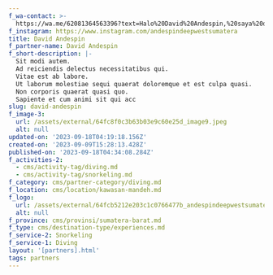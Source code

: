 ```yaml
---
f_wa-contact: >-
  https://wa.me/62081364563396?text=Halo%20David%20Andespin,%20saya%20dapat%20info%20dari%20@loocale.id%20dan%20punya%20pertanyaan
f_instagram: https://www.instagram.com/andespindeepwestsumatera
title: David Andespin
f_partner-name: David Andespin
f_short-description: |-
  Sit modi autem.
  Ad reiciendis delectus necessitatibus qui.
  Vitae est ab labore.
  Ut laborum molestiae sequi quaerat doloremque et est culpa quasi.
  Non corporis quaerat quasi quo.
  Sapiente et cum animi sit qui acc
slug: david-andespin
f_image-3:
  url: /assets/external/64fc8f0c3b63b03e9c60e25d_image9.jpeg
  alt: null
updated-on: '2023-09-18T04:19:18.156Z'
created-on: '2023-09-09T15:28:13.428Z'
published-on: '2023-09-18T04:34:08.284Z'
f_activities-2:
  - cms/activity-tag/diving.md
  - cms/activity-tag/snorkeling.md
f_category: cms/partner-category/diving.md
f_location: cms/location/kawasan-mandeh.md
f_logo:
  url: /assets/external/64fcb5212e203c1c0766477b_andespindeepwestsumatera.jpg
  alt: null
f_province: cms/provinsi/sumatera-barat.md
f_type: cms/destination-type/experiences.md
f_service-2: Snorkeling
f_service-1: Diving
layout: '[partners].html'
tags: partners
---
```



